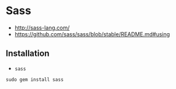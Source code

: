 # Sass

+   <http://sass-lang.com/>
+   <https://github.com/sass/sass/blob/stable/README.md#using>



## Installation

+   `sass`

<!---->

    sudo gem install sass
